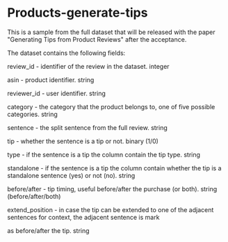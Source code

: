 # Products-generate-tips

This is a sample from the full dataset that will be released with the paper "Generating Tips from Product Reviews" after the acceptance.

The dataset contains the following fields:

review_id - identifier of the review in the dataset. integer

asin - product identifier. string

reviewer_id - user identifier. string

category - the category that the product belongs to, one of five possible categories. string

sentence - the split sentence from the full review. string

tip - whether the sentence is a tip or not. binary (1/0)

type - if the sentence is a tip the column contain the tip type. string

standalone - if the sentence is a tip the column contain whether the tip is a standalone sentence (yes) or not (no). string

before/after - tip timing, useful before/after the purchase (or both). string (before/after/both)

extend_position - in case the tip can be extended to one of the adjacent sentences for context, the adjacent sentence is mark 

as before/after the tip. string
